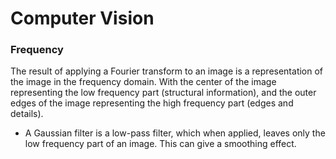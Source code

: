 # Computer Vision

### Frequency

The result of applying a Fourier transform to an image is a representation of the image in the frequency domain. With the center of the image representing the low frequency part (structural information), and the outer edges of the image representing the high frequency part (edges and details).

* A Gaussian filter is a low-pass filter, which when applied, leaves only the low frequency part of an image. This can give a smoothing effect.